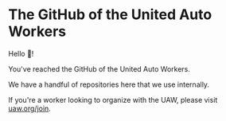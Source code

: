 # The GitHub of the United Auto Workers

Hello 👋!

You've reached the GitHub of the United Auto Workers.

We have a handful of repositories here that we use internally.

If you're a worker looking to organize with the UAW, please visit [uaw.org/join](https://uaw.org/join/).
